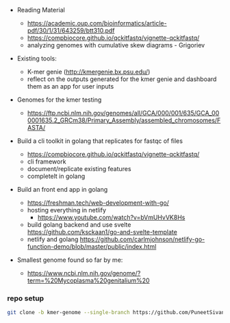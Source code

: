 - Reading Material
    - https://academic.oup.com/bioinformatics/article-pdf/30/1/31/643259/btt310.pdf 
    - https://compbiocore.github.io/qckitfastq/vignette-qckitfastq/
    - analyzing genomes with cumulative skew diagrams - Grigoriev


- Existing tools:
    - K-mer genie (http://kmergenie.bx.psu.edu/)
    - reflect on the outputs generated for the kmer genie and dashboard them as an app for user inputs
- Genomes for the kmer testing
    - https://ftp.ncbi.nlm.nih.gov/genomes/all/GCA/000/001/635/GCA_000001635.2_GRCm38/Primary_Assembly/assembled_chromosomes/FASTA/

- Build a cli toolkit in golang that replicates for fastqc of files
    - https://compbiocore.github.io/qckitfastq/vignette-qckitfastq/
    - cli framework
    - document/replicate existing features
    - completelt in golang

- Build an front end app in golang
    - https://freshman.tech/web-development-with-go/
    - hosting everything in netlify
        - https://www.youtube.com/watch?v=bVmUHvVK8Hs
    - build golang backend and use svelte https://github.com/ksckaan1/go-and-svelte-template
    - netlify and golang https://github.com/carlmjohnson/netlify-go-function-demo/blob/master/public/index.html

- Smallest genome found so far by me:
    - https://www.ncbi.nlm.nih.gov/genome/?term=%20Mycoplasma%20genitalium%20

### repo setup
```bash
git clone -b kmer-genome --single-branch https://github.com/PuneetSivananda/ytube-projects .
```